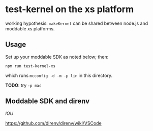 # test-kernel on the xs platform

working hypothesis: `makeKernel` can be shared between node.js and moddable xs platforms.

## Usage

Set up your moddable SDK as noted below; then:

    npm run test-kernel-xs

which runs `mcconfig -d -m -p lin` in this directory.

**TODO**: try `-p mac`

## Moddable SDK and direnv

*IOU*

https://github.com/direnv/direnv/wiki/VSCode
